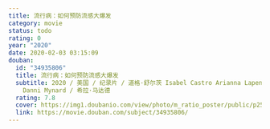 ```yaml
---
title: 流行病：如何预防流感大爆发
category: movie
status: todo
rating: 0
year: "2020"
date: 2020-02-03 03:15:09
douban:
  id: "34935806"
  title: 流行病：如何预防流感大爆发
  subtitle: 2020 / 美国 / 纪录片 / 道格·舒尔茨 Isabel Castro Arianna Lapenne Ryan McGarry
    Danni Mynard / 希拉·马达德
  rating: 7.8
  cover: https://img1.doubanio.com/view/photo/m_ratio_poster/public/p2581706709.jpg
  link: https://movie.douban.com/subject/34935806/
---
```


